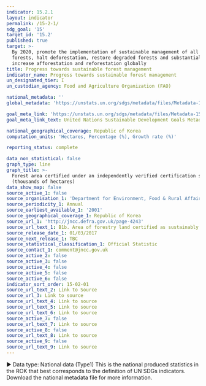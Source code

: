 ```yaml
---
indicator: 15.2.1
layout: indicator
permalink: /15-2-1/
sdg_goal: '15'
target_id: '15.2'
published: true
target: >-
  By 2020, promote the implementation of sustainable management of all types of
  forests, halt deforestation, restore degraded forests and substantially
  increase afforestation and reforestation globally
title: Progress towards sustainable forest management
indicator_name: Progress towards sustainable forest management
un_designated_tier: I
un_custodian_agency: Food and Agriculture Organization (FAO)

national_metadata: ''
global_metadata: 'https://unstats.un.org/sdgs/metadata/files/Metadata-15-02-01.pdf'

goal_meta_link: 'https://unstats.un.org/sdgs/metadata/files/Metadata-15-02-01.pdf'
goal_meta_link_text: United Nations Sustainable Development Goals Metadata (PDF 756 KB)

national_geographical_coverage: Republic of Korea
computation_units: 'Hectares, Percentage (%), Growth rate (%)'

reporting_status: complete

data_non_statistical: false
graph_type: line
graph_title: >-
  Forest area certified under an independently verified certification scheme
  (thousands of hectares)
data_show_map: false
source_active_1: false
source_organisation_1: 'Department for Environment, Food & Rural Affairs (Defra)'
source_periodicity_1: Annual
source_earliest_available_1: '2001'
source_geographical_coverage_1: Republic of Korea
source_url_1: 'http://jncc.defra.gov.uk/page-4243'
source_url_text_1: B1b. Area of forestry land certified as sustainably managed
source_release_date_1: 01/03/2017
source_next_release_1: TBC
source_statistical_classification_1: Official Statistic
source_contact_1: comment@jncc.gov.uk
source_active_2: false
source_active_3: false
source_active_4: false
source_active_5: false
source_active_6: false
indicator_sort_order: 15-02-01
source_url_text_2: Link to Source
source_url_3: Link to source
source_url_text_4: Link to source
source_url_text_5: Link to source
source_url_text_6: Link to source
source_active_7: false
source_url_text_7: Link to source
source_active_8: false
source_url_text_8: Link to source
source_active_9: false
source_url_text_9: Link to source
---
```

▶ Data type: National data (Type1) This is the national produced statistics in the ROK that best corresponds to the definition of UN SDGs indicators. Download the national metadata file for more information.
